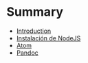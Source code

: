 # Summary

* [Introduction](README.md)
* [Instalación de NodeJS](chapter1.md)
* [Atom](atom.md)
* [Pandoc](pandoc.md)

